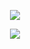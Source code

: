 <body>
  <div align = "center">
    <p><img src="https://i.ibb.co/WsMbxFV/naughty-darling-wallpaper-2560x1080-14.jpg" border="0"> </p>
    <img src="https://lanyard.kyrie25.me/api/413679054777090049?waveColor=7F00FF&waveSpotifyColor=7F00FF&gradient=7E37F9-7F00FF-7F00FF&imgStyle=circle"  />
  </div>
</body>
